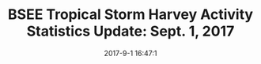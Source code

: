---
"title": "BSEE Tropical Storm Harvey Activity Statistics Update: Sept. 1, 2017"
"date": "2017-9-1 16:47:1"
"feed_name": "BSEE"
"feed_website": "https://www.bsee.gov/"
"feed_rss": "https://www.bsee.gov/feed/news-items/rss.xml"
"link": "https://www.bsee.gov/newsroom/latest-news/statements-and-releases/press-releases/bsee-tropical-storm-harvey-activity-5"
"file": "_posts/2017-9-1-16-47-1_BSEE_3bf8fffd7c78320d9d67f189b638a45e3c6f0d0a.md"
"accident": "0"
"drilling": "0"
"dead": "0"
"injured": "0"
---